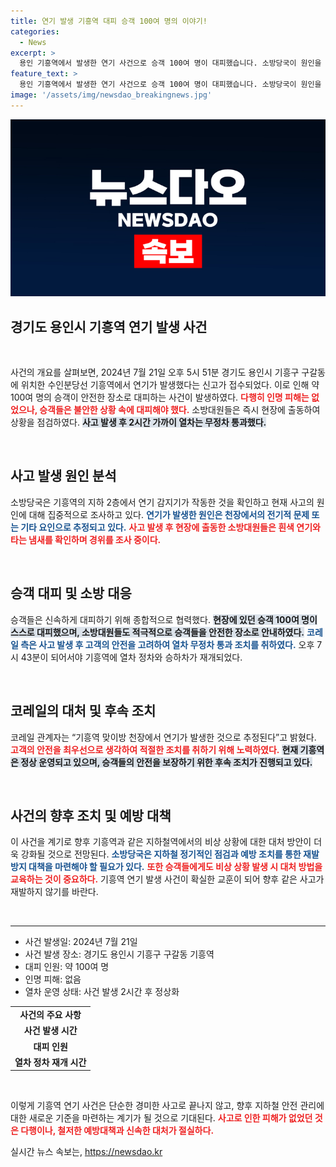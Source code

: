 ```yaml
---
title: 연기 발생 기흥역 대피 승객 100여 명의 이야기!
categories:
  - News
excerpt: >
  용인 기흥역에서 발생한 연기 사건으로 승객 100여 명이 대피했습니다. 소방당국이 원인을 조사 중이며, 현재는 운영이 정상화되었습니다. 생명의 안전은 위협받지 않았습니다! 여러분의 관심이 필요합니다!
feature_text: >
  용인 기흥역에서 발생한 연기 사건으로 승객 100여 명이 대피했습니다. 소방당국이 원인을 조사 중이며, 현재는 운영이 정상화되었습니다. 생명의 안전은 위협받지 않았습니다! 여러분의 관심이 필요합니다!
image: '/assets/img/newsdao_breakingnews.jpg'
---
```


<p><img src="/assets/img/newsdao_breakingnews.jpg" alt="bookingtag 속보" /></p>

<h2 data-ke-size="size26">경기도 용인시 기흥역 연기 발생 사건</h2>

<p data-ke-size="size16">&nbsp;</p>

<p>사건의 개요를 살펴보면, 2024년 7월 21일 오후 5시 51분 경기도 용인시 기흥구 구갈동에 위치한 수인분당선 기흥역에서 연기가 발생했다는 신고가 접수되었다. 이로 인해 약 100여 명의 승객이 안전한 장소로 대피하는 사건이 발생하였다. <b><span style="color: #ee2323;">다행히 인명 피해는 없었으나, 승객들은 불안한 상황 속에 대피해야 했다.</span></b> 소방대원들은 즉시 현장에 출동하여 상황을 점검하였다. <b><span style="background-color: #21538527;">사고 발생 후 2시간 가까이 열차는 무정차 통과했다.</span></b></p>

<p data-ke-size="size16">&nbsp;</p>

<h2 data-ke-size="size26">사고 발생 원인 분석</h2>

<p>소방당국은 기흥역의 지하 2층에서 연기 감지기가 작동한 것을 확인하고 현재 사고의 원인에 대해 집중적으로 조사하고 있다. <b><span style="color: #1a5490;">연기가 발생한 원인은 천장에서의 전기적 문제 또는 기타 요인으로 추정되고 있다.</span></b> <b><span style="color: #ee2323;">사고 발생 후 현장에 출동한 소방대원들은 흰색 연기와 타는 냄새를 확인하며 경위를 조사 중이다.</span></b></p>

<p data-ke-size="size16">&nbsp;</p>

<h2 data-ke-size="size26">승객 대피 및 소방 대응</h2>

<p>승객들은 신속하게 대피하기 위해 종합적으로 협력했다. <b><span style="background-color: #21538527;">현장에 있던 승객 100여 명이 스스로 대피했으며, 소방대원들도 적극적으로 승객들을 안전한 장소로 안내하였다.</span></b> <b><span style="color: #1a5490;">코레일 측은 사고 발생 후 고객의 안전을 고려하여 열차 무정차 통과 조치를 취하였다.</span></b> 오후 7시 43분이 되어서야 기흥역에 열차 정차와 승하차가 재개되었다. </p>

<p data-ke-size="size16">&nbsp;</p>

<h2 data-ke-size="size26">코레일의 대처 및 후속 조치</h2>

<p>코레일 관계자는 “기흥역 맞이방 천장에서 연기가 발생한 것으로 추정된다”고 밝혔다. <b><span style="color: #ee2323;">고객의 안전을 최우선으로 생각하여 적절한 조치를 취하기 위해 노력하였다.</span></b> <b><span style="background-color: #21538527;">현재 기흥역은 정상 운영되고 있으며, 승객들의 안전을 보장하기 위한 후속 조치가 진행되고 있다.</span></b></p>

<p data-ke-size="size16">&nbsp;</p>

<h2 data-ke-size="size26">사건의 향후 조치 및 예방 대책</h2>

<p>이 사건을 계기로 향후 기흥역과 같은 지하철역에서의 비상 상황에 대한 대처 방안이 더욱 강화될 것으로 전망된다. <b><span style="color: #1a5490;">소방당국은 지하철 정기적인 점검과 예방 조치를 통한 재발 방지 대책을 마련해야 할 필요가 있다.</span></b> <b><span style="color: #ee2323;">또한 승객들에게도 비상 상황 발생 시 대처 방법을 교육하는 것이 중요하다.</span></b> 기흥역 연기 발생 사건이 확실한 교훈이 되어 향후 같은 사고가 재발하지 않기를 바란다.</p>

<p data-ke-size="size16">&nbsp;</p>

<hr>

<ul>
    <li>사건 발생일: 2024년 7월 21일</li>
    <li>사건 발생 장소: 경기도 용인시 기흥구 구갈동 기흥역</li>
    <li>대피 인원: 약 100여 명</li>
    <li>인명 피해: 없음</li>
    <li>열차 운영 상태: 사건 발생 2시간 후 정상화</li>
</ul>

<table>
    <tr>
        <td style="text-align: center; height: 17px;"><b>사건의 주요 사항</b></td>
    </tr>
    <tr>
        <td style="text-align: center; height: 17px;"><b>사건 발생 시간</b></td>
    </tr>
    <tr>
        <td style="text-align: center; height: 17px;"><b>대피 인원</b></td>
    </tr>
    <tr>
        <td style="text-align: center; height: 17px;"><b>열차 정차 재개 시간</b></td>
    </tr>
</table>

<p data-ke-size="size16">&nbsp;</p>

<p>이렇게 기흥역 연기 사건은 단순한 경미한 사고로 끝나지 않고, 향후 지하철 안전 관리에 대한 새로운 기준을 마련하는 계기가 될 것으로 기대된다. <b><span style="color: #ee2323;">사고로 인한 피해가 없었던 것은 다행이나, 철저한 예방대책과 신속한 대처가 절실하다.</span></b> </p>
실시간 뉴스 속보는, <a href="https://newsdao.kr" rel="dofollow">https://newsdao.kr</a>


